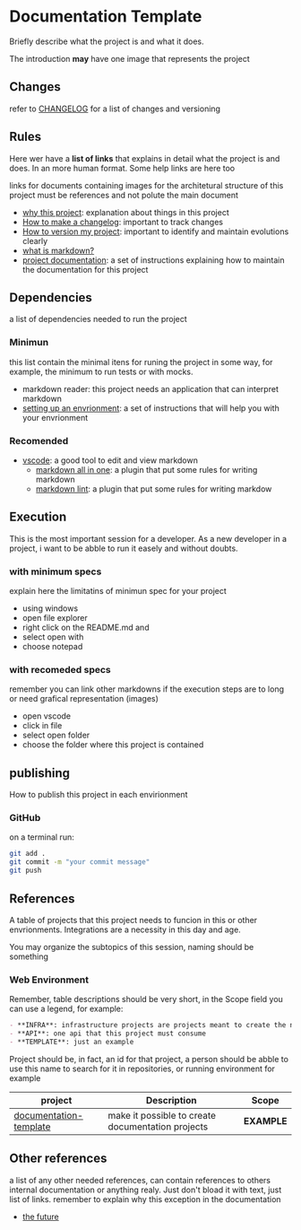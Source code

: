 # Documentation Template

Briefly describe what the project is and what it does.

The introduction **may** have one image that represents the project


## Changes

refer to [CHANGELOG](./CHANGELOG.md) for a list of changes and versioning

## Rules

Here wer have a **list of links** that explains in detail what the project is and does. In an more human format. Some help links are here too

links for documents containing images for the architetural structure of this project
must be references and not polute the main document

- [why this project](./help/business-rules/why-this-project.md): explanation about things in this project
- [How to make a changelog](https://keepachangelog.com/en/1.0.0/): important to track changes
- [How to version my project](https://semver.org/): important to identify and maintain evolutions clearly  
- [what is markdown?](https://www.markdownguide.org/getting-started/)
- [project documentation](https://github.com/lourencomcviana/documentation-template): a set of instructions explaining how to maintain the documentation for this project

## Dependencies

a list of dependencies needed to run the project

### Minimun

this list contain the minimal itens for runing the project in some way, for example, the minimum to run tests or with mocks.

- markdown reader: this project needs an application that can interpret markdown
- [setting up an envrionment](./help/markdown-envrionment.md): a set of instructions that will help you with your envrionment

### Recomended

- [vscode](https://code.visualstudio.com/): a good tool to edit and view markdown
  - [markdown all in one](https://marketplace.visualstudio.com/items?itemName=yzhang.markdown-all-in-one): a plugin that put some rules for writing markdown
  - [markdown lint](https://marketplace.visualstudio.com/items?itemName=DavidAnson.vscode-markdownlint): a plugin that put some rules for writing markdow

## Execution

This is the most important session for a developer. As a new developer in a project, i want to be abble to run it easely and without doubts.

### with minimum specs

explain here the limitatins of minimun spec for your project

- using windows
- open file explorer
- right click on the README.md and
- select open with
- choose notepad

### with recomeded specs

remember you can link other markdowns if the execution steps are to long or need grafical representation (images)

- open vscode
- click in file
- select open folder
- choose the folder where this project is contained

## publishing

How to publish this project in each envirionment

### GitHub

on a terminal run:

``` bash
git add .
git commit -m "your commit message"
git push
```

## References

A table of projects that this project needs to funcion in this or other envrionments.
Integrations are a necessity in this day and age.

You may organize the subtopics of this session, naming should be something 

### Web Environment

Remember, table descriptions should be very short, in the Scope field you can use a legend, for example:

``` markdown
- **INFRA**: infrastructure projects are projects meant to create the needed infrastructure for this project to run
- **API**: one api that this project must consume
- **TEMPLATE**: just an example
```

Project should be, in fact, an id for that project, a person should be abble to use this name to search for it in repositories, or running environment for example

|           project            | Description | Scope |
| ---------------------------- | ----------- | ----- |
| [documentation-template](https://github.com/lourencomcviana/documentation-template/blob/main/README.md) | make it possible to create documentation projects | **EXAMPLE** |

## Other references

a list of any other needed references, can contain references to others internal documentation or anything realy. Just don't bload it with text, just list of links. remember to explain why this exception in the documentation

- [the future](./help/the-future.md)

